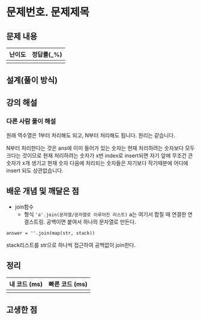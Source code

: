 # 문제번호. 문제제목

## 문제 내용


| 난이도 | 정답률(\_%) |
| :----: | :---------: |
|        |             |

## 설계(풀이 방식)

## 강의 해설
### 다른 사람 풀이 해설
원래 역수열은 1부터 처리해도 되고, N부터 처리해도 됩니다. 원리는 같습니다.

 N부터 처리한다는 것은 ans에 이미 들어가 있는 숫자는 현재 처리하려는  숫자보다 모두 크다는 것이므로 현재 처리하려는 숫자가 x번 index로 insert되면 자기 앞에 무조건 큰 숫자가 x개 생기고 현재 숫자 다음에 처리되는 숫자들은 자기보다 작기때분에 어디에 insert 되도 상관없습니다.

## 배운 개념 및 깨달은 점
- join함수
    - 형식
    `'a'.join(문자열/문자열로 이루어진 리스트)`
    a는 여기서 합칠 때 연결한 연결스트링. 공백이면 붙여서 하나의 문자열로 만든다.
```
answer = ''.join(map(str, stack))
```
stack리스트를 str으로 하나씩 접근하여 공백없이 join한다.


## 정리

| 내 코드 (ms) | 빠른 코드 (ms) |
| :----------: | :------------: |
|              |                |

## 고생한 점